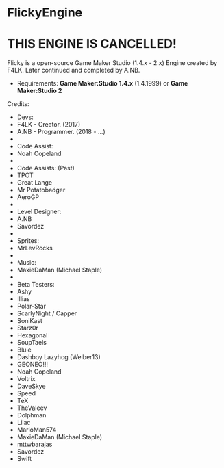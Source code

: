 # FlickyEngine
# THIS ENGINE IS CANCELLED! 

Flicky is a open-source Game Maker Studio (1.4.x - 2.x) 
Engine created by F4LK. Later continued and completed by A.NB. 

* Requirements: **Game Maker:Studio 1.4.x** (1.4.1999) or **Game Maker:Studio 2**

Credits:

* Devs:
* F4LK - Creator. (2017)
* A.NB  - Programmer. (2018 - ...)
* 
* Code Assist:
* Noah Copeland 
* 
* Code Assists: (Past)
* TPOT
* Great Lange
* Mr Potatobadger
* AeroGP
* 
* Level Designer:
* A.NB
* Savordez
* 
* Sprites:
* MrLevRocks
* 
* Music:
* MaxieDaMan (Michael Staple)
* 
* Beta Testers:
* Ashy
* Illias
* Polar-Star
* ScarlyNight / Capper
* SoniKast
* Starz0r
* Hexagonal
* SoupTaels
* Bluie
* Dashboy Lazyhog (Welber13)
* GEONEO!!!
* Noah Copeland
* Voltrix
* DaveSkye
* Speed
* TeX
* TheValeev
* Dolphman
* Lilac
* MarioMan574
* MaxieDaMan (Michael Staple)
* mttwbarajas
* Savordez
* Swift
